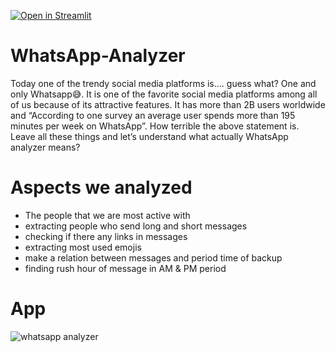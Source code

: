 [![Open in Streamlit](https://static.streamlit.io/badges/streamlit_badge_black_white.svg)](https://abdelhamidadel-whatsapp-analyzer-app-u1mfme.streamlit.app/)
# WhatsApp-Analyzer
Today one of the trendy social media platforms is…. guess what? One and only Whatsapp😅. It is one of the favorite social media platforms among all of us because of its attractive features. It has more than 2B users worldwide and “According to one survey an average user spends more than 195 minutes per week on WhatsApp”. How terrible the above statement is. Leave all these things and let’s understand what actually WhatsApp analyzer means?

# Aspects we analyzed
- The people that we are most active with
- extracting people who send long and short messages
- checking if there any links in messages
- extracting most used emojis
- make a relation between messages and period time of backup 
- finding rush hour of message in AM & PM period 

# App
![whatsapp analyzer](https://user-images.githubusercontent.com/104658866/207447654-719a2c3c-aa4e-48d9-bf3f-c6189d8f39b1.png)

